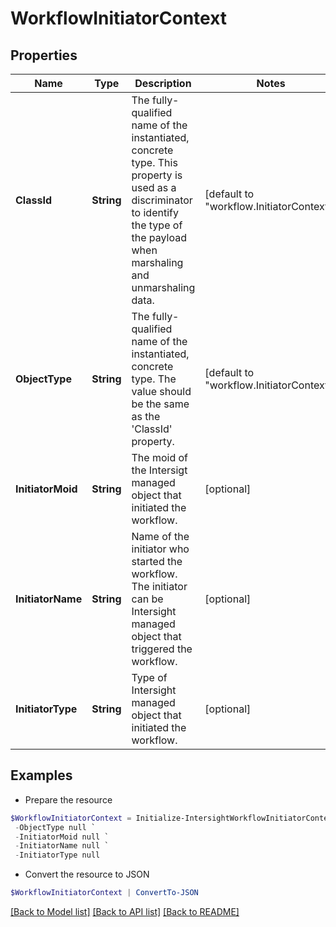 # WorkflowInitiatorContext
## Properties

Name | Type | Description | Notes
------------ | ------------- | ------------- | -------------
**ClassId** | **String** | The fully-qualified name of the instantiated, concrete type. This property is used as a discriminator to identify the type of the payload when marshaling and unmarshaling data. | [default to "workflow.InitiatorContext"]
**ObjectType** | **String** | The fully-qualified name of the instantiated, concrete type. The value should be the same as the &#39;ClassId&#39; property. | [default to "workflow.InitiatorContext"]
**InitiatorMoid** | **String** | The moid of the Intersigt managed object that initiated the workflow. | [optional] 
**InitiatorName** | **String** | Name of the initiator who started the workflow. The initiator can be Intersight managed object that triggered the workflow. | [optional] 
**InitiatorType** | **String** | Type of Intersight managed object that initiated the workflow. | [optional] 

## Examples

- Prepare the resource
```powershell
$WorkflowInitiatorContext = Initialize-IntersightWorkflowInitiatorContext  -ClassId null `
 -ObjectType null `
 -InitiatorMoid null `
 -InitiatorName null `
 -InitiatorType null
```

- Convert the resource to JSON
```powershell
$WorkflowInitiatorContext | ConvertTo-JSON
```

[[Back to Model list]](../README.md#documentation-for-models) [[Back to API list]](../README.md#documentation-for-api-endpoints) [[Back to README]](../README.md)

